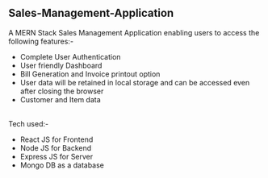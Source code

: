 ## Sales-Management-Application
A MERN Stack Sales Management Application enabling users to access the following features:- <br/>
<ul>
<li>Complete User Authentication</li>
<li>User friendly Dashboard</li>
<li>Bill Generation and Invoice printout option</li>
<li>User data will be retained in local storage and can be accessed even after closing the browser</li>
<li>Customer and Item data</li>
</ul>
<br/>
Tech used:- <br/>
<ul>
<li>React JS for Frontend</li>
<li>Node JS for Backend</li>
<li>Express JS for Server</li>
<li>Mongo DB as a database</li>
</ul>
